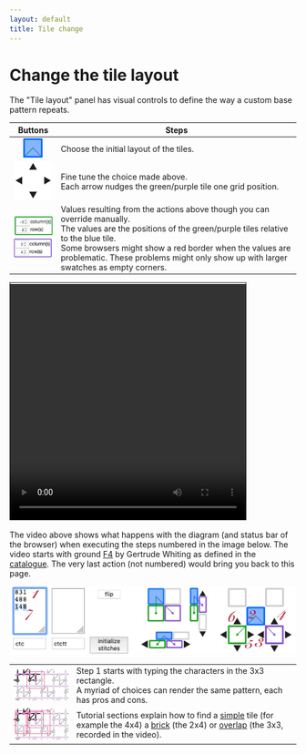 ```yaml
---
layout: default
title: Tile change
---
```

Change the tile layout
======================

The "Tile layout" panel has visual controls to define the way a custom base pattern repeats.

| Buttons | Steps |
|:---:|---|
| ![](images/blue-tile.png) | Choose the initial layout of the tiles. |
| ![](images/nudge-tiles.png) | Fine tune the choice made above. <br> Each arrow nudges the green/purple tile one grid position. |
| ![](images/green-tile.png) <br> ![](images/purple-tile.png) | Values resulting from the actions above though you can override manually. <br> The values are the positions of the green/purple tiles relative to the blue tile. <br> Some browsers might show a red border when the values are problematic. These problems might only show up with larger swatches as empty corners. |


<video width="414" height="414" controls style="border: 1px solid; padding-top: 2px;">
    <source src="images/brick-to-overlap-animation.mp4#t=0.001" type="video/mp4">
    Your browser does not support an inline <a href="images/brick-to-overlap-animation.mp4">video</a>.
</video>  

The video above shows what happens with the diagram (and status bar of the browser)
when executing the steps numbered in the image below. 
The video starts with ground [F4](https://d-bl.github.io/GroundForge/tiles?whiting=F4_P180&patchWidth=9&patchHeight=9&d1=ctc&c1=ctc&b1=ctc&a1=ctc&d2=ctc&c2=ctcllctc&a2=ctcrrctc&tile=1483,8-48&footsideStitch=ctctt&tileStitch=ctc&headsideStitch=ctctt&shiftColsSW=-2&shiftRowsSW=2&shiftColsSE=2&shiftRowsSE=2)
by Gertrude Whiting as defined in the [catalogue](/gw-lace-to-gf).
The very last action (not numbered) would bring you back to this page.

![](images/brick-to-overlap-order.png)

| | |
|:---:|---|
| ![](images/brick-to-overlap-start.png) | Step 1 starts with typing the characters in the 3x3 rectangle. <br> A myriad of choices can render the same pattern, each has pros and cons. |
| ![](images/brick-to-overlap-choices.png) | Tutorial sections explain how to find a [simple](Advanced#simple-arrangement) tile (for example the 4x4) a [brick](Advanced#creating-a-smaller-base-tile) (the 2x4) or [overlap](Advanced#overlap-arrangement) (the 3x3, recorded in the video).

